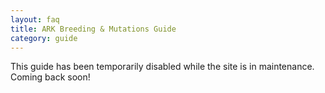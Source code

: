 ```yaml
---
layout: faq
title: ARK Breeding & Mutations Guide
category: guide
---
```


This guide has been temporarily disabled while the site is in maintenance. Coming back soon!